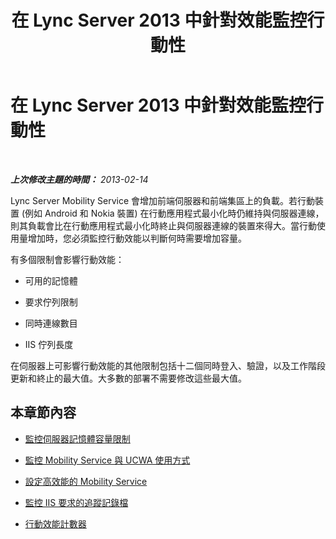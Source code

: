 ﻿---
title: 在 Lync Server 2013 中針對效能監控行動性
TOCTitle: 在 Lync Server 2013 中針對效能監控行動性
ms:assetid: 9c831c63-9a7d-48ec-9118-f8a7e80ddd04
ms:mtpsurl: https://technet.microsoft.com/zh-tw/library/Hh690033(v=OCS.15)
ms:contentKeyID: 49291804
ms.date: 08/24/2015
mtps_version: v=OCS.15
ms.translationtype: HT
---

# 在 Lync Server 2013 中針對效能監控行動性

 

_**上次修改主題的時間：** 2013-02-14_

Lync Server Mobility Service 會增加前端伺服器和前端集區上的負載。若行動裝置 (例如 Android 和 Nokia 裝置) 在行動應用程式最小化時仍維持與伺服器連線，則其負載會比在行動應用程式最小化時終止與伺服器連線的裝置來得大。當行動使用量增加時，您必須監控行動效能以判斷何時需要增加容量。

有多個限制會影響行動效能：

  - 可用的記憶體

  - 要求佇列限制

  - 同時連線數目

  - IIS 佇列長度

在伺服器上可影響行動效能的其他限制包括十二個同時登入、驗證，以及工作階段更新和終止的最大值。大多數的部署不需要修改這些最大值。

## 本章節內容

  - [監控伺服器記憶體容量限制](lync-server-2013-monitoring-for-server-memory-capacity-limits.md)

  - [監控 Mobility Service 與 UCWA 使用方式](lync-server-2013-monitoring-mobility-service-and-ucwa-usage.md)

  - [設定高效能的 Mobility Service](lync-server-2013-configuring-mobility-service-for-high-performance.md)

  - [監控 IIS 要求的追蹤記錄檔](lync-server-2013-monitoring-iis-request-tracing-log-files.md)

  - [行動效能計數器](lync-server-2013-mobility-performance-counters.md)

